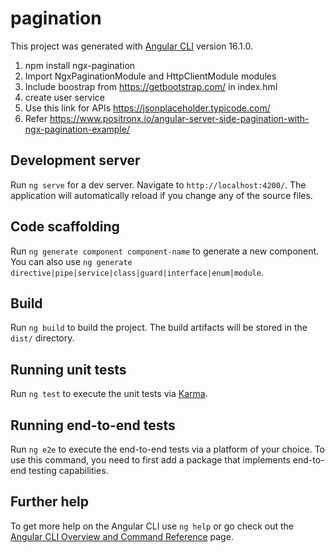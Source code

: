 # pagination

This project was generated with [Angular CLI](https://github.com/angular/angular-cli) version 16.1.0.

1. npm install ngx-pagination
2. Import NgxPaginationModule and HttpClientModule modules
3. Include boostrap from https://getbootstrap.com/ in index.hml
4. create user service
5. Use this link for APIs https://jsonplaceholder.typicode.com/
6. Refer https://www.positronx.io/angular-server-side-pagination-with-ngx-pagination-example/

## Development server

Run `ng serve` for a dev server. Navigate to `http://localhost:4200/`. The application will automatically reload if you change any of the source files.

## Code scaffolding

Run `ng generate component component-name` to generate a new component. You can also use `ng generate directive|pipe|service|class|guard|interface|enum|module`.

## Build

Run `ng build` to build the project. The build artifacts will be stored in the `dist/` directory.

## Running unit tests

Run `ng test` to execute the unit tests via [Karma](https://karma-runner.github.io).

## Running end-to-end tests

Run `ng e2e` to execute the end-to-end tests via a platform of your choice. To use this command, you need to first add a package that implements end-to-end testing capabilities.

## Further help

To get more help on the Angular CLI use `ng help` or go check out the [Angular CLI Overview and Command Reference](https://angular.io/cli) page.
